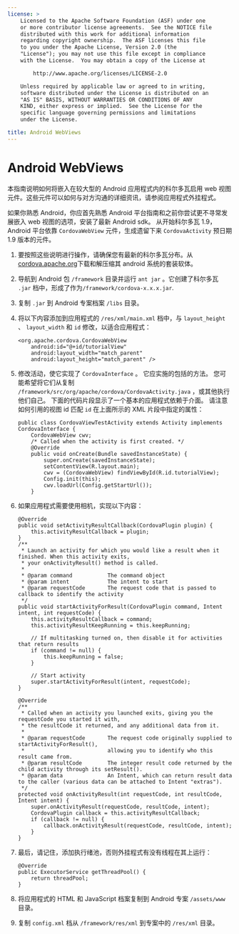 ```yaml
---
license: >
    Licensed to the Apache Software Foundation (ASF) under one
    or more contributor license agreements.  See the NOTICE file
    distributed with this work for additional information
    regarding copyright ownership.  The ASF licenses this file
    to you under the Apache License, Version 2.0 (the
    "License"); you may not use this file except in compliance
    with the License.  You may obtain a copy of the License at

        http://www.apache.org/licenses/LICENSE-2.0

    Unless required by applicable law or agreed to in writing,
    software distributed under the License is distributed on an
    "AS IS" BASIS, WITHOUT WARRANTIES OR CONDITIONS OF ANY
    KIND, either express or implied.  See the License for the
    specific language governing permissions and limitations
    under the License.

title: Android WebViews
---
```


# Android WebViews

本指南说明如何将嵌入在较大型的 Android 应用程式内的科尔多瓦启用 web 视图元件。这些元件可以如何与对方沟通的详细资讯，请参阅应用程式外挂程式。

如果你熟悉 Android，你应首先熟悉 Android 平台指南和之前你尝试更不寻常发展嵌入 web 视图的选项，安装了最新 Android sdk。 从开始科尔多瓦 1.9，Android 平台依靠 `CordovaWebView` 元件，生成遗留下来 `CordovaActivity` 预日期 1.9 版本的元件。

1.  要按照这些说明进行操作，请确保您有最新的科尔多瓦分布。从[cordova.apache.org][1]下载和解压缩其 android 系统的套装软体。

2.  导航到 Android 包 `/framework` 目录并运行 `ant jar` 。它创建了科尔多瓦 `.jar` 档中，形成了作为`/framework/cordova-x.x.x.jar`.

3.  复制 `.jar` 到 Android 专案档案 `/libs` 目录。

4.  将以下内容添加到应用程式的 `/res/xml/main.xml` 档中，与 `layout_height` 、 `layout_width` 和 `id` 修改，以适合应用程式：
    
        <org.apache.cordova.CordovaWebView
            android:id="@+id/tutorialView"
            android:layout_width="match_parent"
            android:layout_height="match_parent" />
        

5.  修改活动，使它实现了 `CordovaInterface` 。 它应实施的包括的方法。 您可能希望将它们从复制 `/framework/src/org/apache/cordova/CordovaActivity.java` ，或其他执行他们自己。 下面的代码片段显示了一个基本的应用程式依赖于介面。 请注意如何引用的视图 id 匹配 `id` 在上面所示的 XML 片段中指定的属性：
    
        public class CordovaViewTestActivity extends Activity implements CordovaInterface {
            CordovaWebView cwv;
            /* Called when the activity is first created. */
            @Override
            public void onCreate(Bundle savedInstanceState) {
                super.onCreate(savedInstanceState);
                setContentView(R.layout.main);
                cwv = (CordovaWebView) findViewById(R.id.tutorialView);
                Config.init(this);
                cwv.loadUrl(Config.getStartUrl());
            }
        

6.  如果应用程式需要使用相机，实现以下内容：
    
        @Override
        public void setActivityResultCallback(CordovaPlugin plugin) {
            this.activityResultCallback = plugin;
        }
        /**
         * Launch an activity for which you would like a result when it finished. When this activity exits,
         * your onActivityResult() method is called.
         *
         * @param command           The command object
         * @param intent            The intent to start
         * @param requestCode       The request code that is passed to callback to identify the activity
         */
        public void startActivityForResult(CordovaPlugin command, Intent intent, int requestCode) {
            this.activityResultCallback = command;
            this.activityResultKeepRunning = this.keepRunning;
        
            // If multitasking turned on, then disable it for activities that return results
            if (command != null) {
                this.keepRunning = false;
            }
        
            // Start activity
            super.startActivityForResult(intent, requestCode);
        }   
        
        @Override
        /**
         * Called when an activity you launched exits, giving you the requestCode you started it with,
         * the resultCode it returned, and any additional data from it.
         *
         * @param requestCode       The request code originally supplied to startActivityForResult(),
         *                          allowing you to identify who this result came from.
         * @param resultCode        The integer result code returned by the child activity through its setResult().
         * @param data              An Intent, which can return result data to the caller (various data can be attached to Intent "extras").
         */
        protected void onActivityResult(int requestCode, int resultCode, Intent intent) {
            super.onActivityResult(requestCode, resultCode, intent);
            CordovaPlugin callback = this.activityResultCallback;
            if (callback != null) {
                callback.onActivityResult(requestCode, resultCode, intent);
            }
        }
        

7.  最后，请记住，添加执行绪池，否则外挂程式有没有线程在其上运行：
    
        @Override
        public ExecutorService getThreadPool() {
            return threadPool;
        }
        

8.  将应用程式的 HTML 和 JavaScript 档案复制到 Android 专案 `/assets/www` 目录。

9.  复制 `config.xml` 档从 `/framework/res/xml` 到专案中的 `/res/xml` 目录。

 [1]: http://cordova.apache.org